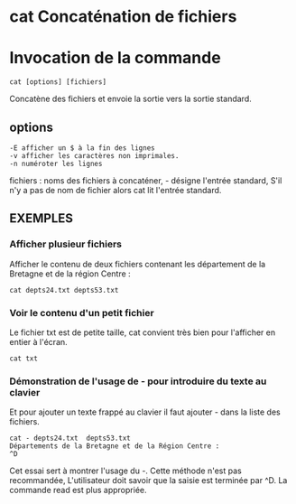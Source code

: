 # cat Concaténation de fichiers


# Invocation de la commande

`cat [options] [fichiers]`

Concatène des fichiers et envoie la sortie vers la sortie standard.

## options

    -E afficher un $ à la fin des lignes
    -v afficher les caractères non imprimales.
    -n numéroter les lignes

fichiers : noms des fichiers à concaténer, - désigne l'entrée standard,
S'il n'y a pas de nom de fichier alors cat lit l'entrée standard.


## EXEMPLES

### Afficher plusieur fichiers
Afficher le contenu de deux fichiers contenant 
les département de la Bretagne et de la région Centre :

`cat depts24.txt depts53.txt`

### Voir le contenu d'un petit fichier
Le fichier txt est de petite taille, cat convient très bien pour l'afficher en entier à l'écran.

`cat txt`

### Démonstration de l'usage de - pour introduire du texte au clavier

Et pour ajouter un texte frappé au clavier il faut ajouter - dans la liste des fichiers.

```
cat - depts24.txt  depts53.txt
Départements de la Bretagne et de la Région Centre :
^D
```

Cet essai sert à montrer l'usage du -. 
Cette méthode n'est pas recommandée, L'utilisateur doit savoir que la saisie est terminée par ^D.
La commande read est plus appropriée. 

